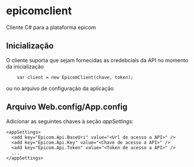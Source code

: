 # epicomclient
Cliente C# para a plataforma epicom

## Inicialização

O cliente suporta que sejam fornecidas as credebciais da API no momento da inicialização
    
        var client = new EpicomClient(chave, token);

ou no arquivo de configuração da aplicação

## Arquivo Web.config/App.config

Adicionar as seguintes chaves à seção *appSettings*:

    <appSettings>    
      <add key="Epicom.Api.BaseUri" value="<Url de acesso a API>" />
      <add key="Epicom.Api.Key" value="<Chave de acesso a API>" />
      <add key="Epicom.Api.Token" value="<Token de acesso a API>" />
      ...
    </appSettings>

